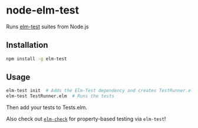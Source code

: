 # node-elm-test
Runs [elm-test](https://github.com/deadfoxygrandpa/Elm-Test) suites from Node.js

## Installation

```bash
npm install -g elm-test
```

## Usage

```bash
elm-test init  # Adds the Elm-Test dependency and creates TestRunner.elm and Tests.elm
elm-test TestRunner.elm  # Runs the tests
```

Then add your tests to Tests.elm.

Also check out [`elm-check`](https://github.com/TheSeamau5/elm-check) for property-based testing via `elm-test`!